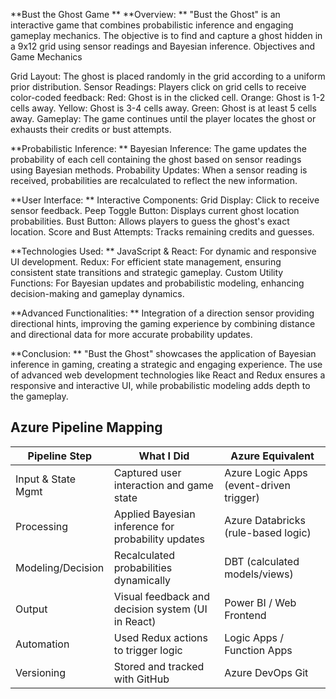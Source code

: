 **Bust the Ghost Game 
**
**Overview:
**
"Bust the Ghost" is an interactive game that combines probabilistic inference and engaging gameplay mechanics. The objective is to find and capture a ghost hidden in a 9x12 grid using sensor readings and Bayesian inference. Objectives and Game Mechanics

Grid Layout: The ghost is placed randomly in the grid according to a uniform prior distribution. Sensor Readings: Players click on grid cells to receive color-coded feedback: Red: Ghost is in the clicked cell. Orange: Ghost is 1-2 cells away. Yellow: Ghost is 3-4 cells away. Green: Ghost is at least 5 cells away. Gameplay: The game continues until the player locates the ghost or exhausts their credits or bust attempts.

**Probabilistic Inference:
**
Bayesian Inference: The game updates the probability of each cell containing the ghost based on sensor readings using Bayesian methods. Probability Updates: When a sensor reading is received, probabilities are recalculated to reflect the new information.

**User Interface:
**
Interactive Components: Grid Display: Click to receive sensor feedback. Peep Toggle Button: Displays current ghost location probabilities. Bust Button: Allows players to guess the ghost's exact location. Score and Bust Attempts: Tracks remaining credits and guesses.

**Technologies Used:
**
JavaScript & React: For dynamic and responsive UI development. Redux: For efficient state management, ensuring consistent state transitions and strategic gameplay. Custom Utility Functions: For Bayesian updates and probabilistic modeling, enhancing decision-making and gameplay dynamics.

**Advanced Functionalities:
**
Integration of a direction sensor providing directional hints, improving the gaming experience by combining distance and directional data for more accurate probability updates.

**Conclusion:
**
"Bust the Ghost" showcases the application of Bayesian inference in gaming, creating a strategic and engaging experience. The use of advanced web development technologies like React and Redux ensures a responsive and interactive UI, while probabilistic modeling adds depth to the gameplay. 



## Azure Pipeline Mapping

| Pipeline Step       | What I Did                                                | Azure Equivalent              |
|---------------------|-----------------------------------------------------------|-------------------------------|
| Input & State Mgmt  | Captured user interaction and game state                  | Azure Logic Apps (event-driven trigger) |
| Processing          | Applied Bayesian inference for probability updates        | Azure Databricks (rule-based logic)     |
| Modeling/Decision   | Recalculated probabilities dynamically                    | DBT (calculated models/views)           |
| Output              | Visual feedback and decision system (UI in React)         | Power BI / Web Frontend                 |
| Automation          | Used Redux actions to trigger logic                       | Logic Apps / Function Apps              |
| Versioning          | Stored and tracked with GitHub                            | Azure DevOps Git                        |

